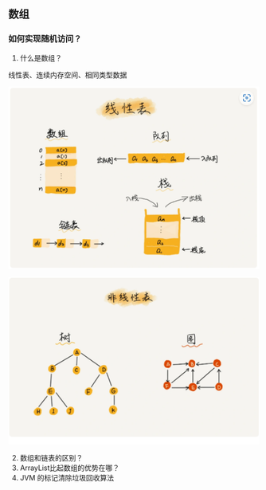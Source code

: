 ## 数组

### 如何实现随机访问？

1. 什么是数组？

线性表、连续内存空间、相同类型数据

![image-20230222122722333](img/image-20230222122722333.png)

![image-20230222122809316](img/image-20230222122809316.png)

2. 数组和链表的区别？
3. ArrayList比起数组的优势在哪？
4. JVM 的标记清除垃圾回收算法